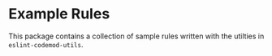 # Example Rules

This package contains a collection of sample rules written with the utilties in `eslint-codemod-utils`.
